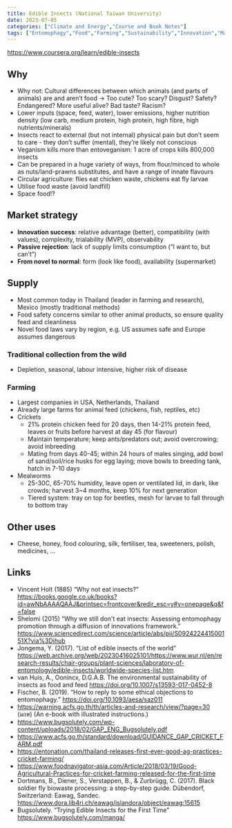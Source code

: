 ```yaml
---
title: Edible Insects (National Taiwan University)
date: 2023-07-05
categories: ["Climate and Energy","Course and Book Notes"]
tags: ["Entomophagy","Food","Farming","Sustainability","Innovation","Market Strategy","Coursera"]
---
```

https://www.coursera.org/learn/edible-insects

## Why

- Why not: Cultural differences between which animals (and parts of animals) are and aren’t food → Too cute? Too scary? Disgust? Safety? Endangered? More useful alive? Bad taste? Racism?
- Lower inputs (space, feed, water), lower emissions, higher nutrition density (low carb, medium protein, high protein, high fibre, high nutrients/minerals)
- Insects react to external (but not internal) physical pain but don’t seem to care - they don’t suffer (mental), they’re likely not conscious
- Veganism kills more than entoveganism: 1 acre of crops kills 800,000 insects
- Can be prepared in a huge variety of ways, from flour/minced to whole as nuts/land-prawns substitutes, and have a range of innate flavours
- Circular agriculture: flies eat chicken waste, chickens eat fly larvae
- Utilise food waste (avoid landfill)
- Space food!?

## Market strategy

- **Innovation success**: relative advantage (better), compatibility (with values), complexity, trialability (MVP), observability
- **Passive rejection**: lack of supply limits consumption (”I want to, but can’t”)
- **From novel to normal**: form (look like food), availability (supermarket)

## Supply

- Most common today in Thailand (leader in farming and research), Mexico (mostly traditional methods)
- Food safety concerns similar to other animal products, so ensure quality feed and cleanliness
- Novel food laws vary by region, e.g. US assumes safe and Europe assumes dangerous

### Traditional collection from the wild

- Depletion, seasonal, labour intensive, higher risk of disease

### Farming

- Largest companies in USA, Netherlands, Thailand
- Already large farms for animal feed (chickens, fish, reptiles, etc)
- Crickets
    - 21% protein chicken feed for 20 days, then 14-21% protein feed, leaves or fruits before harvest at day 45 (for flavour)
    - Maintain temperature; keep ants/predators out; avoid overcrowing; avoid inbreeding
    - Mating from days 40-45; within 24 hours of males singing, add bowl of sand/soil/rice husks for egg laying; move bowls to breeding tank, hatch in 7-10 days
- Mealworms
    - 25-30C, 65-70% humidity, leave open or ventilated lid, in dark, like crowds; harvest 3~4 months, keep 10% for next generation
    - Tiered system: tray on top for beetles, mesh for larvae to fall through to bottom tray

## Other uses

- Cheese, honey, food colouring, silk, fertiliser, tea, sweeteners, polish, medicines, …

## Links

- Vincent Holt (1885) “Why not eat insects?” https://books.google.co.uk/books?id=awNbAAAAQAAJ&printsec=frontcover&redir_esc=y#v=onepage&q&f=false
- Shelomi (2015) “Why we still don't eat insects: Assessing entomophagy promotion through a diffusion of innovations framework.” https://www.sciencedirect.com/science/article/abs/pii/S092422441500151X?via%3Dihub
- Jongema, Y. (2017). “List of edible insects of the world” https://web.archive.org/web/20230416025101/https://www.wur.nl/en/research-results/chair-groups/plant-sciences/laboratory-of-entomology/edible-insects/worldwide-species-list.htm
- van Huis, A., Oonincx, D.G.A.B. The environmental sustainability of insects as food and feed https://doi.org/10.1007/s13593-017-0452-8
- Fischer, B. (2019). “How to reply to some ethical objections to entomophagy.” https://doi.org/10.1093/aesa/saz011
- https://warning.acfs.go.th/th/articles-and-research/view/?page=30 (มกษ) (An e-book with illustrated instructions.)
- https://www.bugsolutely.com/wp-content/uploads/2018/02/GAP_ENG_Bugsolutely.pdf
- https://www.acfs.go.th/standard/download/GUIDANCE_GAP_CRICKET_FARM.pdf
- https://entonation.com/thailand-releases-first-ever-good-ag-practices-cricket-farming/
- https://www.foodnavigator-asia.com/Article/2018/03/19/Good-Agricultural-Practices-for-cricket-farming-released-for-the-first-time
- Dortmans, B., Diener, S., Verstappen, B., & Zurbrügg, C. (2017). Black soldier fly biowaste processing: a step-by-step guide. Dübendorf, Switzerland: Eawag, Sandec.  https://www.dora.lib4ri.ch/eawag/islandora/object/eawag:15615
- Bugsolutely. “Trying Edible Insects for the First Time” https://www.bugsolutely.com/manga/